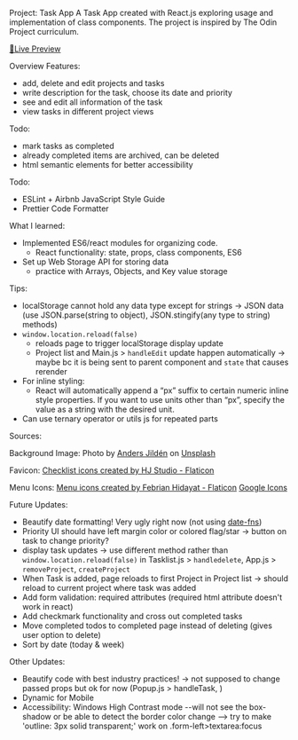 Project: Task App
A Task App created with React.js exploring usage and implementation of class components. The project is inspired by The Odin Project curriculum.

<a href="https://dicristea.github.io/task-app/">🔗Live Preview</a>

Overview
Features:
- add, delete and edit projects and tasks
- write description for the task, choose its date and priority
- see and edit all information of the task
- view tasks in different project views

Todo:
- mark tasks as completed
- already completed items are archived, can be deleted
- html semantic elements for better accessibility 


Todo:
- ESLint + Airbnb JavaScript Style Guide
- Prettier Code Formatter


What I learned:
- Implemented ES6/react modules for organizing code.
  - React functionality: state, props, class components, ES6
- Set up Web Storage API for storing data
  - practice with Arrays, Objects, and Key value storage

Tips:
- localStorage cannot hold any data type except for strings → JSON data (use JSON.parse(string to object), JSON.stingify(any type to string) methods)
- `window.location.reload(false)`
  - reloads page to trigger localStorage display update
  - Project list and Main.js > `handleEdit` update happen automatically → maybe bc it is being sent to parent component and `state` that causes rerender
- For inline styling:
  - React will automatically append a “px” suffix to certain numeric inline style properties. If you want to use units other than “px”, specify the value as a string with the desired unit.
- Can use ternary operator or utils js for repeated parts


Sources:

Background Image:
Photo by <a href="https://unsplash.com/@andersjilden?utm_source=unsplash&utm_medium=referral&utm_content=creditCopyText">Anders Jildén</a> on <a href="https://unsplash.com/?utm_source=unsplash&utm_medium=referral&utm_content=creditCopyText">Unsplash</a>
  
Favicon:
<a href="https://www.flaticon.com/free-icons/checklist" title="checklist icons">Checklist icons created by HJ Studio - Flaticon</a>

Menu Icons:
<a href="https://www.flaticon.com/free-icons/menu" title="menu icons">Menu icons created by Febrian Hidayat - Flaticon</a>
<a href="https://fonts.google.com/icons">Google Icons</a>


Future Updates: 

- Beautify date formatting! Very ugly right now (not using [date-fns](https://github.com/date-fns/date-fns))
- Priority UI should have left margin color or colored flag/star → button on task to change priority?
- display task updates → use different method rather than `window.location.reload(false)` in Tasklist.js > `handledelete`, App.js > `removeProject`, `createProject`
- When Task is added, page reloads to first Project in Project list -> should reload to current project where task was added
- Add form validation: required attributes (required html attribute doesn't work in react)
- Add checkmark functionality and cross out completed tasks
- Move completed todos to completed page instead of deleting (gives user option to delete)
- Sort by date (today & week)


Other Updates:
- Beautify code with best industry practices!
  -> not supposed to change passed props but ok for now (Popup.js > handleTask, )
- Dynamic for Mobile
- Accessibility: Windows High Contrast mode --will not see the box-shadow or be able to detect the border color change
  --> try to make 'outline: 3px solid transparent;' work on .form-left>textarea:focus

  